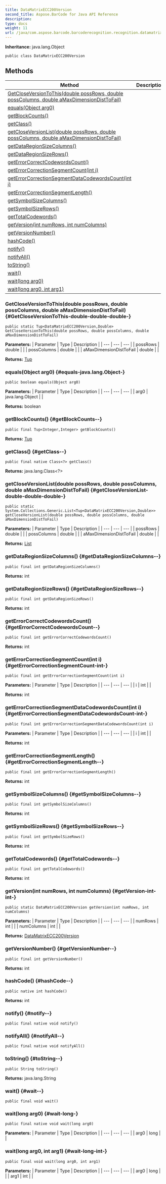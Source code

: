 ```yaml
---
title: DataMatrixECC200Version
second_title: Aspose.BarCode for Java API Reference
description: 
type: docs
weight: 11
url: /java/com.aspose.barcode.barcoderecognition.recognition.datamatrix.ecc200/datamatrixecc200version/
---
```

**Inheritance:**
java.lang.Object
```
public class DataMatrixECC200Version
```
## Methods

| Method | Description |
| --- | --- |
| [GetCloseVersionToThis(double possRows, double possColumns, double aMaxDimensionDistToFail)](#GetCloseVersionToThis-double-double-double-) |  |
| [equals(Object arg0)](#equals-java.lang.Object-) |  |
| [getBlockCounts()](#getBlockCounts--) |  |
| [getClass()](#getClass--) |  |
| [getCloseVersionList(double possRows, double possColumns, double aMaxDimensionDistToFail)](#getCloseVersionList-double-double-double-) |  |
| [getDataRegionSizeColumns()](#getDataRegionSizeColumns--) |  |
| [getDataRegionSizeRows()](#getDataRegionSizeRows--) |  |
| [getErrorCorrectCodewordsCount()](#getErrorCorrectCodewordsCount--) |  |
| [getErrorCorrectionSegmentCount(int i)](#getErrorCorrectionSegmentCount-int-) |  |
| [getErrorCorrectionSegmentDataCodewordsCount(int i)](#getErrorCorrectionSegmentDataCodewordsCount-int-) |  |
| [getErrorCorrectionSegmentLength()](#getErrorCorrectionSegmentLength--) |  |
| [getSymbolSizeColumns()](#getSymbolSizeColumns--) |  |
| [getSymbolSizeRows()](#getSymbolSizeRows--) |  |
| [getTotalCodewords()](#getTotalCodewords--) |  |
| [getVersion(int numRows, int numColumns)](#getVersion-int-int-) |  |
| [getVersionNumber()](#getVersionNumber--) |  |
| [hashCode()](#hashCode--) |  |
| [notify()](#notify--) |  |
| [notifyAll()](#notifyAll--) |  |
| [toString()](#toString--) |  |
| [wait()](#wait--) |  |
| [wait(long arg0)](#wait-long-) |  |
| [wait(long arg0, int arg1)](#wait-long-int-) |  |
### GetCloseVersionToThis(double possRows, double possColumns, double aMaxDimensionDistToFail) {#GetCloseVersionToThis-double-double-double-}
```
public static Tup<DataMatrixECC200Version,Double> GetCloseVersionToThis(double possRows, double possColumns, double aMaxDimensionDistToFail)
```




**Parameters:**
| Parameter | Type | Description |
| --- | --- | --- |
| possRows | double |  |
| possColumns | double |  |
| aMaxDimensionDistToFail | double |  |

**Returns:**
[Tup](../../com.aspose.barcode.common.generic.types/tup)
### equals(Object arg0) {#equals-java.lang.Object-}
```
public boolean equals(Object arg0)
```




**Parameters:**
| Parameter | Type | Description |
| --- | --- | --- |
| arg0 | java.lang.Object |  |

**Returns:**
boolean
### getBlockCounts() {#getBlockCounts--}
```
public final Tup<Integer,Integer> getBlockCounts()
```




**Returns:**
[Tup](../../com.aspose.barcode.common.generic.types/tup)
### getClass() {#getClass--}
```
public final native Class<?> getClass()
```




**Returns:**
java.lang.Class<?>
### getCloseVersionList(double possRows, double possColumns, double aMaxDimensionDistToFail) {#getCloseVersionList-double-double-double-}
```
public static System.Collections.Generic.List<Tup<DataMatrixECC200Version,Double>> getCloseVersionList(double possRows, double possColumns, double aMaxDimensionDistToFail)
```




**Parameters:**
| Parameter | Type | Description |
| --- | --- | --- |
| possRows | double |  |
| possColumns | double |  |
| aMaxDimensionDistToFail | double |  |

**Returns:**
[List](../../com.aspose.ms.system.collections.generic/list)
### getDataRegionSizeColumns() {#getDataRegionSizeColumns--}
```
public final int getDataRegionSizeColumns()
```




**Returns:**
int
### getDataRegionSizeRows() {#getDataRegionSizeRows--}
```
public final int getDataRegionSizeRows()
```




**Returns:**
int
### getErrorCorrectCodewordsCount() {#getErrorCorrectCodewordsCount--}
```
public final int getErrorCorrectCodewordsCount()
```




**Returns:**
int
### getErrorCorrectionSegmentCount(int i) {#getErrorCorrectionSegmentCount-int-}
```
public final int getErrorCorrectionSegmentCount(int i)
```




**Parameters:**
| Parameter | Type | Description |
| --- | --- | --- |
| i | int |  |

**Returns:**
int
### getErrorCorrectionSegmentDataCodewordsCount(int i) {#getErrorCorrectionSegmentDataCodewordsCount-int-}
```
public final int getErrorCorrectionSegmentDataCodewordsCount(int i)
```




**Parameters:**
| Parameter | Type | Description |
| --- | --- | --- |
| i | int |  |

**Returns:**
int
### getErrorCorrectionSegmentLength() {#getErrorCorrectionSegmentLength--}
```
public final int getErrorCorrectionSegmentLength()
```




**Returns:**
int
### getSymbolSizeColumns() {#getSymbolSizeColumns--}
```
public final int getSymbolSizeColumns()
```




**Returns:**
int
### getSymbolSizeRows() {#getSymbolSizeRows--}
```
public final int getSymbolSizeRows()
```




**Returns:**
int
### getTotalCodewords() {#getTotalCodewords--}
```
public final int getTotalCodewords()
```




**Returns:**
int
### getVersion(int numRows, int numColumns) {#getVersion-int-int-}
```
public static DataMatrixECC200Version getVersion(int numRows, int numColumns)
```




**Parameters:**
| Parameter | Type | Description |
| --- | --- | --- |
| numRows | int |  |
| numColumns | int |  |

**Returns:**
[DataMatrixECC200Version](../../com.aspose.barcode.barcoderecognition.recognition.datamatrix.ecc200/datamatrixecc200version)
### getVersionNumber() {#getVersionNumber--}
```
public final int getVersionNumber()
```




**Returns:**
int
### hashCode() {#hashCode--}
```
public native int hashCode()
```




**Returns:**
int
### notify() {#notify--}
```
public final native void notify()
```




### notifyAll() {#notifyAll--}
```
public final native void notifyAll()
```




### toString() {#toString--}
```
public String toString()
```




**Returns:**
java.lang.String
### wait() {#wait--}
```
public final void wait()
```




### wait(long arg0) {#wait-long-}
```
public final native void wait(long arg0)
```




**Parameters:**
| Parameter | Type | Description |
| --- | --- | --- |
| arg0 | long |  |

### wait(long arg0, int arg1) {#wait-long-int-}
```
public final void wait(long arg0, int arg1)
```




**Parameters:**
| Parameter | Type | Description |
| --- | --- | --- |
| arg0 | long |  |
| arg1 | int |  |

